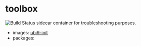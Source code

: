 # toolbox 
<img href="https://quay.io/gerrysetiawan/toolbox" alt="Build Status" src="https://quay.io/repository/gerrysetiawan/toolbox/status">
sidecar container for troubleshooting purposes.

 - images: [ubi9-init](https://catalog.redhat.com/software/containers/ubi9-init/6183297540a2d8e95c82e8bd)
 - packages: 